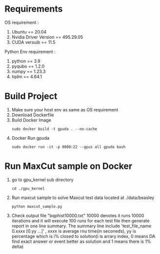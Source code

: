 # Requirements
OS requirement : 
1. Ubuntu == 20.04
2. Nvidia Driver Version == 495.29.05
3. CUDA versuib == 11.5

Python Env requirement :
1. python == 3.9
2. pyqubo == 1.2.0
3. numpy == 1.23.3
4. tqdm == 4.64.1

# Build Project
1. Make sure your host env as same as OS requirement
2. Download Dockerfile
3. Build Docker Image
   ```
   sudo docker build -t gpuda . --no-cache
   ```
4. Docker Run gpuda
   ```
   sudo docker run -it -p 8080:22 --gpus all gpuda bash
   ```
# Run MaxCut sample on Docker
1. go to gpu_kernel sub directory 
   ```
   cd ./gpu_kernel
   ```
2. Run maxcut sample to solve Maxcut test data located at ./data/beasley
   ```
   python maxcut_sample.py
   ```
3. Check output file "bqphist10000.txt" 10000 denotes it runs 10000 iterations and it will execute 100 runs for each test file then generate report in one line summary.
The summary line include 'test_file_name   0.xxxx  [0.yy ...]' , xxxx is average rnu time(in seconeds), yy is percentage which is i% closed to solution(i is arrary index, 0 means DA find exact answer or event better as solution and 1 means there is 1% delta)

